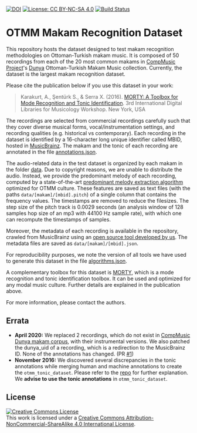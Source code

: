[![DOI](https://zenodo.org/badge/39132186.svg)](https://zenodo.org/badge/latestdoi/39132186) [![License: CC BY-NC-SA 4.0](https://img.shields.io/badge/License-CC%20BY--NC--SA%204.0-ff69b4.svg)](http://creativecommons.org/licenses/by-nc-sa/4.0/) [![Build Status](https://travis-ci.org/MTG/otmm_makam_recognition_dataset.svg?branch=master)](https://travis-ci.org/MTG/otmm_makam_recognition_dataset)

# OTMM Makam Recognition Dataset 

This repository hosts the dataset designed to test makam recognition methodologies on Ottoman-Turkish makam music. It is composed of 50 recordings from each of the 20 most common makams in [CompMusic Project](http://compmusic.upf.edu/)'s [Dunya](http://dunya.compmusic.upf.edu/) Ottoman-Turkish Makam Music collection. Currently, the dataset is the largest makam recognition dataset.

Please cite the publication below if you use this dataset in your work:

> Karakurt, A., Şentürk S., & Serra X. (2016).  [MORTY: A Toolbox for Mode Recognition and Tonic Identification](http://mtg.upf.edu/node/3538). 3rd International Digital Libraries for Musicology Workshop. New York, USA

The recordings are selected from commercial recordings carefully such that they cover diverse musical forms, vocal/instrumentation settings, and recording qualities (e.g. historical vs contemporary). Each recording in the dataset is identified by a 16-character long unique identifier called MBID, hosted in [MusicBrainz](http://musicbrainz.org). The makam and the tonic of each recording are annotated in the file [annotations.json](https://github.com/MTG/otmm_makam_recognition_dataset/blob/master/annotations.json).

The audio-related data in the test dataset is organized by each makam in the folder [data](https://github.com/MTG/otmm_makam_recognition_dataset/blob/master/data). Due to copyright reasons, we are unable to distribute the audio. Instead, we provide the predominant melody of each recording, computed by a state-of-the-art [predominant melody extraction algorithm](https://github.com/sertansenturk/predominantmelodymakam/commit/f8b7302bc657f90e2b10a0ffd988902935adc3d6) optimized for OTMM culture. These features are saved as text files (with the paths `data/[makam]/[mbid].pitch`) of a single column that contains the frequency values. The timestamps are removed to reduce the filesizes. The step size of the pitch track is 0.0029 seconds (an analysis window of 128 samples hop size of an mp3 with 44100 Hz sample rate), with which one can recompute the timestamps of samples. 

Moreover, the metadata of each recording is available in the repository, crawled from MusicBrainz using an [open source tool developed by us](https://github.com/sertansenturk/makammusicbrainz). The metadata files are saved as `data/[makam]/[mbid].json`.

For reproducibility purposes, we note the version of all tools we have used to generate this dataset in the file [algorithms.json](https://github.com/MTG/otmm_makam_recognition_dataset/blob/master/algorithms.json).

A complementary toolbox for this dataset is [MORTY](https://github.com/altugkarakurt/morty), which is a mode recognition and tonic identification toolbox. It can be used and optimized for any modal music culture. Further details are explained in the publication above. 

For more information, please contact the authors.

## Errata

- **April 2020:** We replaced 2 recordings, which do not exist in [CompMusic Dunya makam corpus](https://dunya.compmusic.upf.edu/makam/), with their instrumental versions. We also patched the dunya_uid of a recording, which is a redirection to the MusicBrainz ID. None of the annotations has changed. (PR [#1](https://github.com/sertansenturk/otmm_makam_recognition_dataset/pull/1))
- **November 2016:** We discovered several discrepancies in the tonic annotations while merging human and machine annotations to create the `otmm_tonic_dataset`. Please refer to the [repo](https://github.com/MTG/otmm_tonic_dataset#erratum) for further explanation. We **advise to use the tonic annotations** in `otmm_tonic_dataset`.

## License

<a rel="license" href="http://creativecommons.org/licenses/by-nc-sa/4.0/"><img alt="Creative Commons License" style="border-width:0" src="https://i.creativecommons.org/l/by-nc-sa/4.0/88x31.png" /></a><br />This work is licensed under a <a rel="license" href="http://creativecommons.org/licenses/by-nc-sa/4.0/">Creative Commons Attribution-NonCommercial-ShareAlike 4.0 International License</a>.

